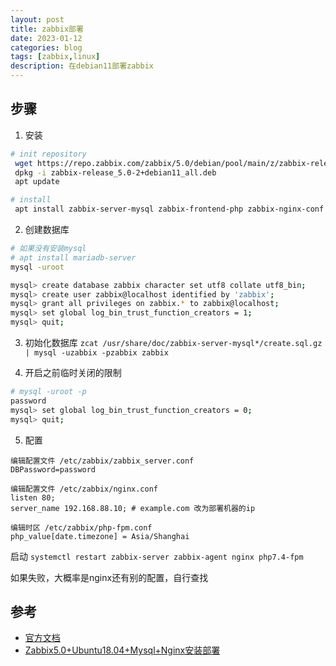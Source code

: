 ```yaml
---
layout: post
title: zabbix部署
date: 2023-01-12
categories: blog
tags: [zabbix,linux]
description: 在debian11部署zabbix
---
```


## 步骤

1.  安装

```bash
# init repository
 wget https://repo.zabbix.com/zabbix/5.0/debian/pool/main/z/zabbix-release/zabbix-release_5.0-2%2Bdebian11_all.deb
 dpkg -i zabbix-release_5.0-2+debian11_all.deb
 apt update

# install
 apt install zabbix-server-mysql zabbix-frontend-php zabbix-nginx-conf zabbix-agent
```

2. 创建数据库
```bash
# 如果没有安装mysql
# apt install mariadb-server 
mysql -uroot

mysql> create database zabbix character set utf8 collate utf8_bin;
mysql> create user zabbix@localhost identified by 'zabbix';
mysql> grant all privileges on zabbix.* to zabbix@localhost;
mysql> set global log_bin_trust_function_creators = 1;
mysql> quit;
```

3. 初始化数据库
`zcat /usr/share/doc/zabbix-server-mysql*/create.sql.gz | mysql -uzabbix -pzabbix zabbix`

4. 开启之前临时关闭的限制
```bash 
# mysql -uroot -p
password
mysql> set global log_bin_trust_function_creators = 0;
mysql> quit;
```

5. 配置
```
编辑配置文件 /etc/zabbix/zabbix_server.conf
DBPassword=password

编辑配置文件 /etc/zabbix/nginx.conf 
listen 80; 
server_name 192.168.88.10; # example.com 改为部署机器的ip

编辑时区 /etc/zabbix/php-fpm.conf
php_value[date.timezone] = Asia/Shanghai
```

启动
`systemctl restart zabbix-server zabbix-agent nginx php7.4-fpm`

如果失败，大概率是nginx还有别的配置，自行查找


## 参考
- [官方文档](https://www.zabbix.com/cn/download?zabbix=5.0&os_distribution=debian&os_version=11&components=server_frontend_agent&db=mysql&ws=nginx)
- [Zabbix5.0+Ubuntu18.04+Mysql+Nginx安装部署](https://blog.csdn.net/ITerated/article/details/125385358)


